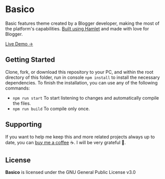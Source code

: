 # Basico

Basic features theme created by a Blogger developer, making the most of the platform's capabilities. [Built using Hamlet](https://github.com/zkreations/hamlet) and made with love for Blogger.

[Live Demo &rarr;](https://basico.zkreations.com/)

## Getting Started

Clone, fork, or download this repository to your PC, and within the root directory of this folder, run in console `npm install` to install the necessary dependencies. To finish the installation, you can use any of the following commands:

- `npm run start` To start listening to changes and automatically compile the files.
- `npm run build` To compile only once.

## Supporting

If you want to help me keep this and more related projects always up to date, you can [buy me a coffee](https://ko-fi.com/zkreations) ☕. I will be very grateful 👏.

## License

**Basico** is licensed under the GNU General Public License v3.0

